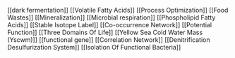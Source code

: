 [[dark fermentation]]
[[Volatile Fatty Acids]]
[[Process Optimization]]
[[Food Wastes]]
[[Mineralization]]
[[Microbial respiration]]
[[Phospholipid Fatty Acids]]
[[Stable Isotope Label]]
[[Co-occurrence Network]]
[[Potential Function]]
[[Three Domains Of Life]]
[[Yellow Sea Cold Water Mass (Yscwm)]]
[[functional gene]]
[[Correlation Network]]
[[Denitrification Desulfurization System]]
[[Isolation Of Functional Bacteria]]
